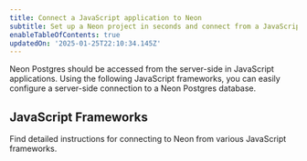 ```yaml
---
title: Connect a JavaScript application to Neon
subtitle: Set up a Neon project in seconds and connect from a JavaScript application
enableTableOfContents: true
updatedOn: '2025-01-25T22:10:34.145Z'
---
```


Neon Postgres should be accessed from the server-side in JavaScript applications. Using the following JavaScript frameworks, you can easily configure a server-side connection to a Neon Postgres database.

## JavaScript Frameworks

Find detailed instructions for connecting to Neon from various JavaScript frameworks.

<TechCards open>

<a href="/docs/guides/node" title="Node.js" description="Connect a Node.js application to Neon" icon="node-js"></a>

<a href="/docs/guides/deno" title="Deno" description="Connect a Deno application to Neon" icon="deno"></a>

<a href="/docs/guides/bun" title="Bun" description="Connect a Bun application to Neon" icon="bun"></a>

</TechCards>

<NeedHelp/>
